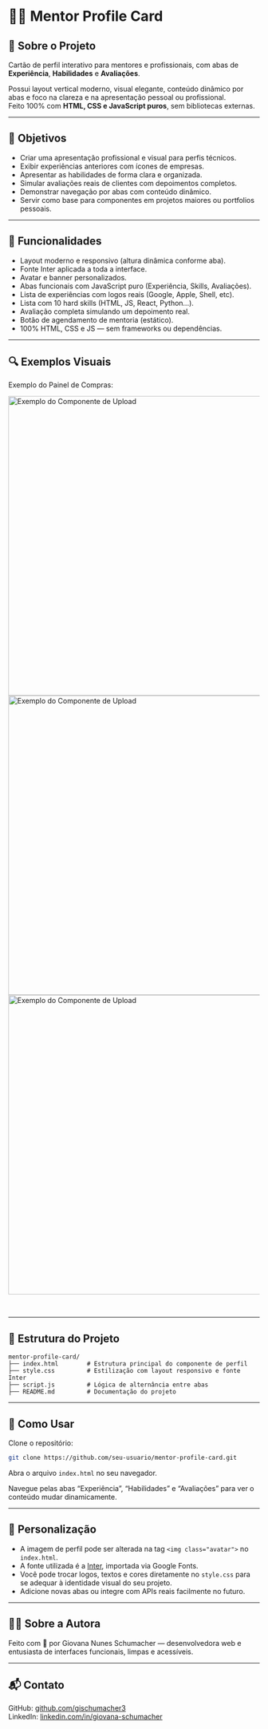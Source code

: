 # 🧑‍💼 Mentor Profile Card

## 📌 Sobre o Projeto  
Cartão de perfil interativo para mentores e profissionais, com abas de **Experiência**, **Habilidades** e **Avaliações**.

Possui layout vertical moderno, visual elegante, conteúdo dinâmico por abas e foco na clareza e na apresentação pessoal ou profissional.  
Feito 100% com **HTML, CSS e JavaScript puros**, sem bibliotecas externas.

---

## 🎯 Objetivos

- Criar uma apresentação profissional e visual para perfis técnicos.
- Exibir experiências anteriores com ícones de empresas.
- Apresentar as habilidades de forma clara e organizada.
- Simular avaliações reais de clientes com depoimentos completos.
- Demonstrar navegação por abas com conteúdo dinâmico.
- Servir como base para componentes em projetos maiores ou portfolios pessoais.

---

## 🧩 Funcionalidades

- Layout moderno e responsivo (altura dinâmica conforme aba).
- Fonte Inter aplicada a toda a interface.
- Avatar e banner personalizados.
- Abas funcionais com JavaScript puro (Experiência, Skills, Avaliações).
- Lista de experiências com logos reais (Google, Apple, Shell, etc).
- Lista com 10 hard skills (HTML, JS, React, Python...).
- Avaliação completa simulando um depoimento real.
- Botão de agendamento de mentoria (estático).
- 100% HTML, CSS e JS — sem frameworks ou dependências.

---

## 🔍 Exemplos Visuais

Exemplo do Painel de Compras:
<br>

<p align="left">
  <img src="images/img1.png" alt="Exemplo do Componente de Upload" width="600"/>
  <img src="images/img2.png" alt="Exemplo do Componente de Upload" width="600"/>
  <img src="images/img3.png" alt="Exemplo do Componente de Upload" width="600"/>
</p>

<br>

---

## 📁 Estrutura do Projeto

```
mentor-profile-card/
├── index.html        # Estrutura principal do componente de perfil
├── style.css         # Estilização com layout responsivo e fonte Inter
├── script.js         # Lógica de alternância entre abas
├── README.md         # Documentação do projeto
```

---

## 🚀 Como Usar

Clone o repositório:

```bash
git clone https://github.com/seu-usuario/mentor-profile-card.git
```

Abra o arquivo `index.html` no seu navegador.

Navegue pelas abas “Experiência”, “Habilidades” e “Avaliações” para ver o conteúdo mudar dinamicamente.

---

## 🎨 Personalização

- A imagem de perfil pode ser alterada na tag `<img class="avatar">` no `index.html`.
- A fonte utilizada é a [Inter](https://fonts.google.com/specimen/Inter), importada via Google Fonts.
- Você pode trocar logos, textos e cores diretamente no `style.css` para se adequar à identidade visual do seu projeto.
- Adicione novas abas ou integre com APIs reais facilmente no futuro.

---

## 👩‍💻 Sobre a Autora

Feito com 💜 por Giovana Nunes Schumacher — desenvolvedora web e entusiasta de interfaces funcionais, limpas e acessíveis.

---

## 📬 Contato

GitHub: [github.com/gischumacher3](https://github.com/gischumacher3)  
LinkedIn: [linkedin.com/in/giovana-schumacher](https://linkedin.com/in/giovana-schumacher)
